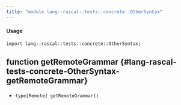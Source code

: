 ```yaml
---
title: "module lang::rascal::tests::concrete::OtherSyntax"
---
```


#### Usage

`import lang::rascal::tests::concrete::OtherSyntax;`


## function getRemoteGrammar {#lang-rascal-tests-concrete-OtherSyntax-getRemoteGrammar}

* ``type[Remote] getRemoteGrammar()``

